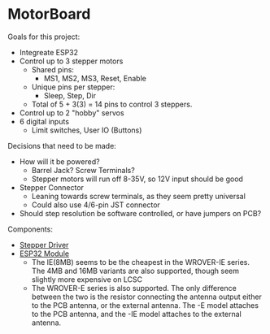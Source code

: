 # MotorBoard

Goals for this project:

- Integreate ESP32
- Control up to 3 stepper motors
  - Shared pins:
    - MS1, MS2, MS3, Reset, Enable
  - Unique pins per stepper:
    - Sleep, Step, Dir
  - Total of 5 + 3(3) = 14 pins to control 3 steppers.
- Control up to 2 "hobby" servos
- 6 digital inputs
  - Limit switches, User IO (Buttons)

Decisions that need to be made:
- How will it be powered?
  - Barrel Jack? Screw Terminals?
  - Stepper motors will run off 8-35V, so 12V input should be good
- Stepper Connector
  - Leaning towards screw terminals, as they seem pretty universal
  - Could also use 4/6-pin JST connector
- Should step resolution be software controlled, or have jumpers on PCB?

Components:
- [Stepper Driver](https://www.lcsc.com/product-detail/Motor-Driver-ICs_Allegro-MicroSystems-LLC-A4988SETTR-T_C38437.html)
- [ESP32 Module](https://www.lcsc.com/product-detail/WiFi-Modules_Espressif-Systems-ESP32-WROVER-IE-8MB_C2934565.html)
  - The IE(8MB) seems to be the cheapest in the WROVER-IE series. The 4MB and 16MB variants are also supported, though seem slightly more expensive on LCSC
  - The WROVER-E series is also supported. The only difference between the two is the resistor connecting the antenna output either to the PCB antenna, or the external antenna. The -E model attaches to the PCB antenna, and the -IE model attaches to the external antenna.